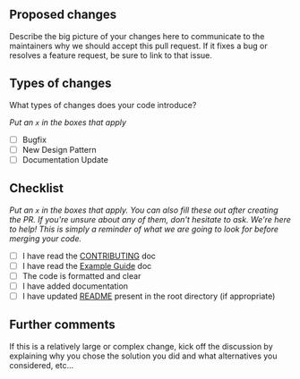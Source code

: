 ## Proposed changes

Describe the big picture of your changes here to communicate to the maintainers why we should accept this pull request. If it fixes a bug or resolves a feature request, be sure to link to that issue.

## Types of changes

What types of changes does your code introduce?

_Put an `x` in the boxes that apply_

- [ ] Bugfix
- [ ] New Design Pattern
- [ ] Documentation Update

## Checklist

_Put an `x` in the boxes that apply. You can also fill these out after creating the PR. If you're unsure about any of them, don't hesitate to ask. We're here to help! This is simply a reminder of what we are going to look for before merging your code._

- [ ] I have read the [CONTRIBUTING](https://github.com/pncsoares/dotnet-design-patterns/blob/main/CONTRIBUTING.md) doc
- [ ] I have read the [Example Guide](https://github.com/pncsoares/dotnet-design-patterns/blob/main/ExampleGuide.md) doc
- [ ] The code is formatted and clear
- [ ] I have added documentation
- [ ] I have updated [README](../../README.md) present in the root directory (if appropriate)

## Further comments

If this is a relatively large or complex change, kick off the discussion by explaining why you chose the solution you did and what alternatives you considered, etc...
